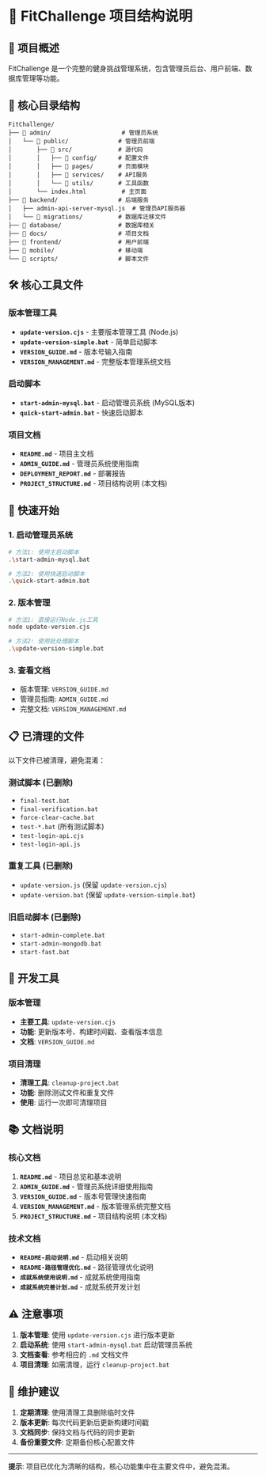 # 📁 FitChallenge 项目结构说明

## 🎯 项目概述

FitChallenge 是一个完整的健身挑战管理系统，包含管理员后台、用户前端、数据库管理等功能。

## 📂 核心目录结构

```
FitChallenge/
├── 📁 admin/                    # 管理员系统
│   └── 📁 public/              # 管理员前端
│       ├── 📁 src/             # 源代码
│       │   ├── 📁 config/      # 配置文件
│       │   ├── 📁 pages/       # 页面模块
│       │   ├── 📁 services/    # API服务
│       │   └── 📁 utils/       # 工具函数
│       └── index.html          # 主页面
├── 📁 backend/                 # 后端服务
│   ├── admin-api-server-mysql.js  # 管理员API服务器
│   └── 📁 migrations/          # 数据库迁移文件
├── 📁 database/                # 数据库相关
├── 📁 docs/                    # 项目文档
├── 📁 frontend/                # 用户前端
├── 📁 mobile/                  # 移动端
└── 📁 scripts/                 # 脚本文件
```

## 🛠️ 核心工具文件

### 版本管理工具
- **`update-version.cjs`** - 主要版本管理工具 (Node.js)
- **`update-version-simple.bat`** - 简单启动脚本
- **`VERSION_GUIDE.md`** - 版本号输入指南
- **`VERSION_MANAGEMENT.md`** - 完整版本管理系统文档

### 启动脚本
- **`start-admin-mysql.bat`** - 启动管理员系统 (MySQL版本)
- **`quick-start-admin.bat`** - 快速启动脚本

### 项目文档
- **`README.md`** - 项目主文档
- **`ADMIN_GUIDE.md`** - 管理员系统使用指南
- **`DEPLOYMENT_REPORT.md`** - 部署报告
- **`PROJECT_STRUCTURE.md`** - 项目结构说明 (本文档)

## 🚀 快速开始

### 1. 启动管理员系统
```bash
# 方法1: 使用主启动脚本
.\start-admin-mysql.bat

# 方法2: 使用快速启动脚本
.\quick-start-admin.bat
```

### 2. 版本管理
```bash
# 方法1: 直接运行Node.js工具
node update-version.cjs

# 方法2: 使用批处理脚本
.\update-version-simple.bat
```

### 3. 查看文档
- 版本管理: `VERSION_GUIDE.md`
- 管理员指南: `ADMIN_GUIDE.md`
- 完整文档: `VERSION_MANAGEMENT.md`

## 📋 已清理的文件

以下文件已被清理，避免混淆：

### 测试脚本 (已删除)
- `final-test.bat`
- `final-verification.bat`
- `force-clear-cache.bat`
- `test-*.bat` (所有测试脚本)
- `test-login-api.cjs`
- `test-login-api.js`

### 重复工具 (已删除)
- `update-version.js` (保留 `update-version.cjs`)
- `update-version.bat` (保留 `update-version-simple.bat`)

### 旧启动脚本 (已删除)
- `start-admin-complete.bat`
- `start-admin-mongodb.bat`
- `start-fast.bat`

## 🔧 开发工具

### 版本管理
- **主要工具**: `update-version.cjs`
- **功能**: 更新版本号、构建时间戳、查看版本信息
- **文档**: `VERSION_GUIDE.md`

### 项目清理
- **清理工具**: `cleanup-project.bat`
- **功能**: 删除测试文件和重复文件
- **使用**: 运行一次即可清理项目

## 📚 文档说明

### 核心文档
1. **`README.md`** - 项目总览和基本说明
2. **`ADMIN_GUIDE.md`** - 管理员系统详细使用指南
3. **`VERSION_GUIDE.md`** - 版本号管理快速指南
4. **`VERSION_MANAGEMENT.md`** - 版本管理系统完整文档
5. **`PROJECT_STRUCTURE.md`** - 项目结构说明 (本文档)

### 技术文档
- **`README-启动说明.md`** - 启动相关说明
- **`README-路径管理优化.md`** - 路径管理优化说明
- **`成就系统使用说明.md`** - 成就系统使用指南
- **`成就系统完善计划.md`** - 成就系统开发计划

## ⚠️ 注意事项

1. **版本管理**: 使用 `update-version.cjs` 进行版本更新
2. **启动系统**: 使用 `start-admin-mysql.bat` 启动管理员系统
3. **文档查看**: 参考相应的 `.md` 文档文件
4. **项目清理**: 如需清理，运行 `cleanup-project.bat`

## 🔄 维护建议

1. **定期清理**: 使用清理工具删除临时文件
2. **版本更新**: 每次代码更新后更新构建时间戳
3. **文档同步**: 保持文档与代码的同步更新
4. **备份重要文件**: 定期备份核心配置文件

---

**提示**: 项目已优化为清晰的结构，核心功能集中在主要文件中，避免混淆。

